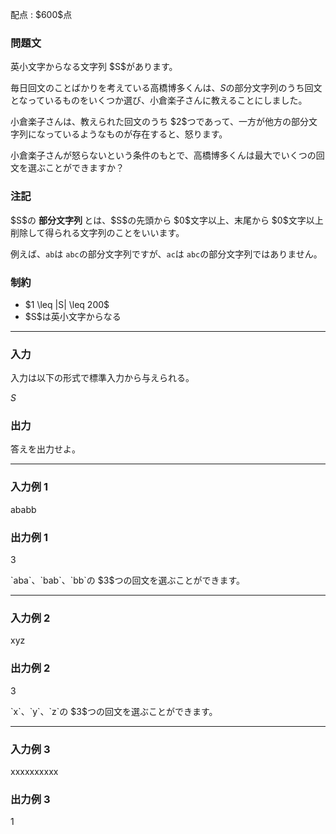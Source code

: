 
<div>

<span>

<span>

<p>
配点 : $600$点
</p>

<div>

<section>

### **問題文**

<p>
英小文字からなる文字列 $S$があります。

毎日回文のことばかりを考えている高橋博多くんは、$S$の部分文字列のうち回文となっているものをいくつか選び、小倉楽子さんに教えることにしました。  
</p>

<p>
小倉楽子さんは、教えられた回文のうち $2$つであって、一方が他方の部分文字列になっているようなものが存在すると、怒ります。  
</p>

<p>
小倉楽子さんが怒らないという条件のもとで、高橋博多くんは最大でいくつの回文を選ぶことができますか？
</p>

</section>

</div>

<div>

<section>

### **注記**

<p>
$S$の
<strong>
部分文字列
</strong>
とは、$S$の先頭から $0$文字以上、末尾から $0$文字以上削除して得られる文字列のことをいいます。

例えば、`ab`は `abc`の部分文字列ですが、`ac`は `abc`の部分文字列ではありません。  
</p>

</section>

</div>

<div>

<section>

### **制約**

<ul>

<li>
$1 \leq |S| \leq 200$
</li>

<li>
$S$は英小文字からなる
</li>

</ul>

</section>

</div>

---

<div>

<div>

<section>

### **入力**

<p>
入力は以下の形式で標準入力から与えられる。
</p>

<div>

$S$
</div>

</section>

</div>

<div>

<section>

### **出力**

<p>
答えを出力せよ。  
</p>

</section>

</div>

</div>

---

<div>

<section>

### **入力例 1**

<div>

ababb

</div>

</section>

</div>

<div>

<section>

### **出力例 1**

<div>

3

</div>

<p>
`aba`、`bab`、`bb`の $3$つの回文を選ぶことができます。  
</p>

</section>

</div>

---

<div>

<section>

### **入力例 2**

<div>

xyz

</div>

</section>

</div>

<div>

<section>

### **出力例 2**

<div>

3

</div>

<p>
`x`、`y`、`z`の $3$つの回文を選ぶことができます。 
</p>

</section>

</div>

---

<div>

<section>

### **入力例 3**

<div>

xxxxxxxxxx

</div>

</section>

</div>

<div>

<section>

### **出力例 3**

<div>

1

</div>

</section>

</div>

</span>

</span>

</div>
